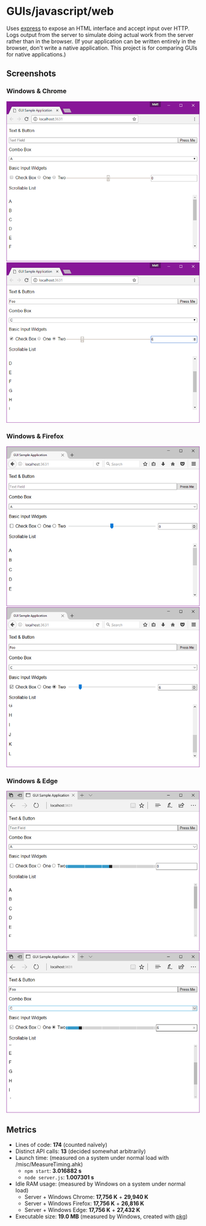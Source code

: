 # GUIs/javascript/web

Uses [express](https://expressjs.com/) to expose an HTML interface and accept input over HTTP. Logs output from the server to simulate doing actual work from the server rather than in the browser. (If your application can be written entirely in the browser, don't write a native application. This project is for comparing GUIs for native applications.)

## Screenshots

### Windows & Chrome
![Chrome empty](screenshots/windows-empty-chrome.png)
![Chrome full](screenshots/windows-full-chrome.png)

### Windows & Firefox
![Firefox empty](screenshots/windows-empty-firefox.png)
![Firefox full](screenshots/windows-full-firefox.png)

### Windows & Edge
![Edge empty](screenshots/windows-empty-edge.png)
![Edge full](screenshots/windows-full-edge.png)

## Metrics

- Lines of code: **174** (counted naïvely)
- Distinct API calls: **13** (decided somewhat arbitrarily)
- Launch time: (measured on a system under normal load with /misc/MeasureTiming.ahk)
  - `npm start`: **3.016882 s**
  - `node server.js`: **1.007301 s**
- Idle RAM usage: (measured by Windows on a system under normal load)
  - Server + Windows Chrome: **17,756 K** + **29,940 K**
  - Server + Windows Firefox: **17,756 K** + **26,816 K**
  - Server + Windows Edge: **17,756 K** + **27,432 K**
- Executable size: **19.0 MB** (measured by Windows, created with [pkg](https://github.com/zeit/pkg))
